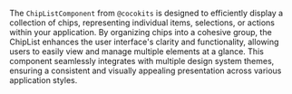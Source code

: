 The `ChipListComponent` from `@cocokits` is designed to efficiently display a collection of chips, representing individual items, selections, or actions within your application. By organizing chips into a cohesive group, the ChipList enhances the user interface's clarity and functionality, allowing users to easily view and manage multiple elements at a glance. This component seamlessly integrates with multiple design system themes, ensuring a consistent and visually appealing presentation across various application styles.